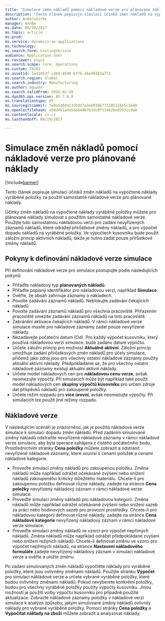 ```yaml
---
title: "Simulace změn nákladů pomocí nákladové verze pro plánované náklady"
description: "Tento článek popisuje simulaci účinků změn nákladů na vypočtené náklady vyráběné položky za použití samostatné nákladové verze pro plánované náklady."
author: AndersGirke
manager: AnnBe
ms.date: 06/20/2017
ms.topic: article
ms.prod: 
ms.service: dynamics-ax-applications
ms.technology: 
ms.search.form: CostingVersion
audience: Application User
ms.reviewer: yuyus
ms.search.scope: Core, Operations
ms.custom: 78183
ms.assetid: 1e41953f-cdb9-4598-b776-46e49383a773
ms.search.region: Global
ms.search.industry: Manufacturing
ms.author: mguada
ms.search.validFrom: 2016-02-28
ms.dyn365.ops.version: AX 7.0.0
ms.translationtype: HT
ms.sourcegitcommit: 7e0a5d044133b917a3eb9386773205218e5c1b40
ms.openlocfilehash: e50d4b1a4a5deb440763dc0f11462bed2932cda8
ms.contentlocale: cs-cz
ms.lasthandoff: 09/29/2017

---
```


# <a name="simulate-cost-changes-by-using-a-costing-version-for-planned-costs"></a>Simulace změn nákladů pomocí nákladové verze pro plánované náklady

[!include[banner](../includes/banner.md)]


Tento článek popisuje simulaci účinků změn nákladů na vypočtené náklady vyráběné položky za použití samostatné nákladové verze pro plánované náklady.

Účinky změn nákladů na vypočtené náklady vyráběné položky můžete pro plánované náklady simulovat s použitím samostatné nákladové verze. Použijte tuto samostatnou nákladovou verzi pro zadání nevyřízených záznamů nákladů, které odrážejí přírůstkové změny nákladů, a pro výpočet dopadu nákladů na vyráběné položky. Ve výpočtech kusovníku bude použit záložní princip aktivních nákladů, takže je nutno zadat pouze přírůstkové změny nákladů.

## <a name="guidelines-for-defining-the-simulation-costing-version"></a>Pokyny k definování nákladové verze simulace
Při definování nákladové verze pro simulace postupujte podle následujících pokynů:

-   Přiřaďte nákladový typ **plánovaných nákladů**.
-   Přiřaďte popisný identifikátor pro nákladovou verzi, například **Simulace**.
-   Ověřte, že obsah zahrnuje záznamy o nákladech.
-   Povolte zadávání záznamů nákladů. Neblokujte zadávání čekajících nákladů.
-   Povolte zadávání záznamů nákladů pro všechna pracoviště. Přiřazením pracoviště omezíte zadávání záznamů nákladů na toto pracoviště.
-   Zabránění aktivace čekajících nákladů. V rámci nákladové verze simulace musíte pro nákladové záznamy zadat pouze nevyřízené náklady.
-   Nezadávejte počáteční datum (Od). Pro každý výpočet kusovníku, který používá nákladovou verzi simulace, bude zadáno datum výpočtu.
-   Určete záložní princip pro možnost **Aktuálně aktivní**. Záložní princip umožňuje zadání přírůstkových změn nákladů pro účely simulace, přičemž jako zdroj jsou pro všechny ostatní nákladové záznamy použity aktuální aktivní náklady. Předpokládáme se, že pro všechny ostatní nákladové záznamy existují aktuální aktivní náklady.
-   Určete model nákladových cen pro **nákladovou cenu verze**, avšak neomezujte výpočty. Při simulacích může být například také použit model nákladových cen **skupiny výpočtů kusovníku** pro určení zdroje dat příspěvků nákladů pro zakoupené položky.
-   Určete režim rozpadu pro **více úrovní**, avšak neomezujte výpočty. Při simulacích lze použít jiné režimy rozpadu.

## <a name="costing-versions"></a>Nákladové verze
V následujícím scénáři je znázorněno, jak je použita nákladová verze simulace k simulaci dopadu změn nákladů. Před zadáním simulované změny nákladů odstraňte nevyřízené nákladové záznamy v rámci nákladové verze simulace, aby byla operace zahájena z čistého počátečního bodu. Prostřednictvím stránky **Cena položky** můžete zobrazit a odstranit nevyřízené nákladové záznamy, které souvisí s cenami položek a cenami nákladové kategorie.

-   Proveďte simulaci změny nákladů pro zakoupenou položku. Změna nákladů může například odrážet očekávané zvýšení nebo snížení nákladů zakoupeného kriticky důležitého materiálu. Chcete-li pro zakoupenou položku definovat různé náklady, zadejte na stránce **Cena položky** nevyřízený nákladový záznam v rámci nákladové verze simulace.
-   Proveďte simulaci změny nákladů pro nákladovou kategorii. Změna nákladů může například odrážet očekávané zvýšení nebo snížení sazeb za práci nebo hodinových sazeb pro provozní prostředky. Chcete-li pro nákladovou kategorii definovat různé náklady, zadejte na stránce **Cena nákladové kategorie** nevyřízený nákladový záznam v rámci nákladové verze simulace.
-   Proveďte simulaci změny nákladů ve vzorci pro výpočet nepřímých nákladů. Změna nákladů může například odrážet předpokládané zvýšení nebo snížení režijních nákladů. Chcete-li definovat změnu ve vzorci pro výpočet nepřímých nákladů, na stránce **Nastavení nákladového formuláře** zadejte nevyřízený nákladový záznam v simulaci nákladové verze a ověřte a uložte změnu.

Po zadání simulovaných změn nákladů vypočtěte náklady pro vyráběné položky, které jsou ovlivněny změnami nákladů. Použijte stránku **Výpočet** pro simulaci nákladové verze a určete vybrané vyráběné položky, které budou ovlivněny změnami nákladů. Pokud nevyberete konkrétní položky, budou pro všechny vyráběné položky použity výpočty kusovníku. Jinou možností je použití volby výpočtu kusovníku pro případně použité aktualizace. Zobrazte nákladové záznamy položky v nákladové verzi simulace k analýze způsobu, jakým simulované změny nákladů ovlivnily náklady pro vybrané vyráběné položky. Pomocí stránky **Cena položky** a **Vypočítat náklady na zboží** můžete zobrazit a analyzovat náklady.




